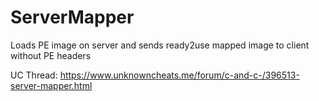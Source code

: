 # ServerMapper
Loads PE image on server and sends ready2use mapped image to client without PE headers

UC Thread: https://www.unknowncheats.me/forum/c-and-c-/396513-server-mapper.html
